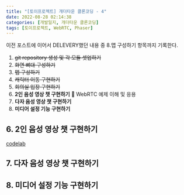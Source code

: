 ```yaml
---
title: "[토이프로젝트] 개더타운 클론코딩 - 4"
date: 2022-08-28 02:14:38
categories: [개발일지, 개더타운 클론코딩]
tags: [토이프로젝트, WebRTC, Phaser]
---
```


이전 포스트에 이어서 DELEVERY했던 내용 중 8.맵 구성하기 항목까지 기록한다.

1. ~~git repository 생성 및 각 모듈 셋업하기~~
2. ~~화면 뼈대 구성하기~~
3. ~~맵 구성하기~~
4. ~~캐릭터 이동 구현하기~~
5. ~~회의실 입장 구현하기~~
6. **2인 음성 영상 챗 구현하기**
   🎁 WebRTC 예제 이해 및 응용
7. **다자 음성 영상 챗 구현하기**
8. **미디어 설정 기능 구현하기**

## 6. 2인 음성 영상 챗 구현하기

[codelab](https://codelabs.developers.google.com/codelabs/webrtc-web?hl=ko#0)

## 7. 다자 음성 영상 챗 구현하기

## 8. 미디어 설정 기능 구현하기
